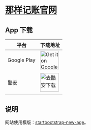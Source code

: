 # [那样记账官网](https://wallet.bakumon.me/)

## App 下载

| 平台 | 下载地址 |
| ---- | ---- |
| Google Play | <a href='https://play.google.com/store/apps/details?id=me.bakumon.moneykeeper'><img alt='Get it on Google Play' src='https://i.loli.net/2018/06/27/5b32eac49f930.png' height="60"/>
</a> |
| 酷安 | <a href='https://www.coolapk.com/apk/me.bakumon.moneykeeper'><img alt='去酷安下载' src='https://ws4.sinaimg.cn/large/006tNc79ly1fsphx16ybdj30go06st8q.jpg' height="60"/>
</a> |

## 说明

网站使用模版：[startbootstrap-new-age](https://github.com/BlackrockDigital/startbootstrap-new-age)。

